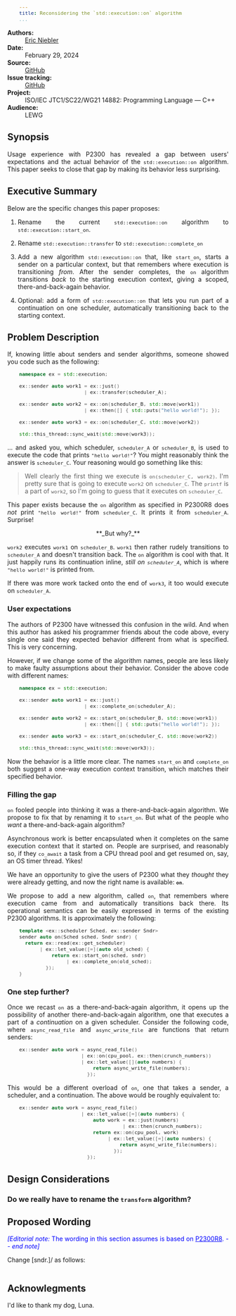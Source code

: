 ```yaml
---
title: Reconsidering the `std::execution::on` algorithm
...
```



<style>
body { min-width: 50% !important; }
p {text-align:justify}
li {text-align:justify}
blockquote.note {
	background-color:#E0E0E0;
	padding-left: 15px;
	padding-right: 15px;
	padding-top: 1px;
	padding-bottom: 1px;
}
span.note:before {
  content: "[Note: ";
  font-style: italic;
}
span.note:after {
  content: " -- end note]";
  font-style: italic;
}
span.ednote:before {
  content: "[Editorial note: ";
  font-style: italic;
}
span.ednote:after {
  content: " -- end note]";
  font-style: italic;
}
span.ednote, span.ednote * {
  color:blue !important;
  margin-top: 0em;
  margin-bottom: 0em;
}
ins, ins * {color:#00A000 !important}
del, del * {color:#A00000 !important}
div.ins, div.ins * {
	color:#00A000 !important;
	text-decoration-line: none;
}
dfn {
	font-style: italic;
	font-weight: bold;
}
code:not(sourceCode) {
	white-space: normal;
	font-size: 80% !important;
}
ins > code:not(sourceCode) {
	white-space: normal;
	font-size: 80% !important;
}
div.sourceCode {
	margin-left: 20pt !important;
}
</style>

<div>
<dl>
<dt><strong>Authors:</strong></dt>
<dd><a href="mailto:eric.niebler@gmail.com">Eric Niebler</a></dd>

<dt><strong>Date:</strong></dt>
<dd>February 29, 2024</dd>

<dt><strong>Source:</strong></dt>
<dd><a href="https://github.com/ericniebler/wg21/blob/main/P3175/P3175R0.md">GitHub</a></dd>

<dt><strong>Issue tracking:</strong></dt>
<dd><a href="https://github.com/ericniebler/wg21/issues">GitHub</a></dd>

<dt><strong>Project:</strong></dt>
<dd>ISO/IEC JTC1/SC22/WG21 14882: Programming Language — C++</dd>

<dt><strong>Audience:</strong></dt>
<dd>LEWG</dd>
</dl>
</div>


Synopsis
--------

Usage experience with P2300 has revealed a gap between users'
expectations and the actual behavior of the `std::execution::on` algorithm. This
paper seeks to close that gap by making its behavior less surprising.

Executive Summary
-----------------

Below are the specific changes this paper proposes:

1. Rename the current `std::execution::on` algorithm to `std::execution::start_on`.

2. Rename `std::execution::transfer` to `std::execution::complete_on`

3. Add a new algorithm `std::execution::on` that, like `start_on`, starts a
    sender on a particular context, but that remembers where execution is
    transitioning _from_. After the sender completes, the `on` algorithm
    transitions _back_ to the starting execution context, giving a scoped,
    there-and-back-again behavior.

4. Optional: add a form of `std::execution::on` that lets you run part of a
    continuation on one scheduler, automatically transitioning back to the
    starting context.

Problem Description
-------------------

If, knowing little about senders and sender algorithms, someone showed you
code such as the following:

```c++
namespace ex = std::execution;

ex::sender auto work1 = ex::just()
                      | ex::transfer(scheduler_A);

ex::sender auto work2 = ex::on(scheduler_B, std::move(work1))
                      | ex::then([] { std::puts("hello world!"); });

ex::sender auto work3 = ex::on(scheduler_C, std::move(work2))

std::this_thread::sync_wait(std::move(work3));
```

... and asked you, which scheduler, `scheduler_A` or `scheduler_B`, is used to
execute the code that prints `"hello world!"`? You might reasonably think the
answer is `scheduler_C`. Your reasoning would go something like this: 

> Well clearly the first thing we execute is `on(scheduler_C, work2)`. I'm
> pretty sure that is going to execute `work2` on `scheduler_C`. The `printf` is
> a part of `work2`, so I'm going to guess that it executes on `scheduler_C`. 

This paper exists because the `on` algorithm as specified in P2300R8 does _not_
print `"hello world!"` from `scheduler_C`. It prints it from `scheduler_A`.
Surprise!

<div style="text-align: center">**_But why?_**</div>

`work2` executes `work1` on `scheduler_B`. `work1` then rather rudely
transitions to `scheduler_A` and doesn't transition back. The `on` algorithm is
cool with that. It just happily runs its continuation inline, _still on
`scheduler_A`_, which is where `"hello world!"` is printed from.

If there was more work tacked onto the end of `work3`, it too would execute on
`scheduler_A`.

### User expectations

The authors of P2300 have witnessed this confusion in the wild. And when this
author has asked his programmer friends about the code above, every single one
said they expected behavior different from what is specified. This is very
concerning.

However, if we change some of the algorithm names, people are less likely to
make faulty assumptions about their behavior. Consider the above code with
different names:

```c++
namespace ex = std::execution;

ex::sender auto work1 = ex::just()
                      | ex::complete_on(scheduler_A);

ex::sender auto work2 = ex::start_on(scheduler_B, std::move(work1))
                      | ex::then([] { std::puts("hello world!"); });

ex::sender auto work3 = ex::start_on(scheduler_C, std::move(work2))

std::this_thread::sync_wait(std::move(work3));
```

Now the behavior is a little more clear. The names `start_on` and `complete_on`
both suggest a one-way execution context transition, which matches their
specified behavior.

### Filling the gap

`on` fooled people into thinking it was a there-and-back-again algorithm.
We propose to fix that by renaming it to `start_on`. But what of the people
who _want_ a there-and-back-again algorithm?

Asynchronous work is better encapsulated when it completes on the same execution
context that it started on. People are surprised, and reasonably so, if they
`co_await` a task from a CPU thread pool and get resumed on, say, an OS timer
thread. Yikes!

We have an opportunity to give the users of P2300 what they _thought_ they
were already getting, and now the right name is available: **`on`**.

We propose to add a new algorithm, called `on`, that remembers where execution
came from and automatically transitions back there. Its operational semantics
can be easily expressed in terms of the existing P2300 algorithms. It is
approximately the following:

```c++
template <ex::scheduler Sched, ex::sender Sndr>
sender auto on(Sched sched, Sndr sndr) {
  return ex::read(ex::get_scheduler)
       | ex::let_value([=](auto old_sched) {
           return ex::start_on(sched, sndr)
                | ex::complete_on(old_sched);
         });
}
```

### One step further?

Once we recast `on` as a there-and-back-again algorithm, it opens up the possibility
of another there-and-back-again algorithm, one that executes a part of a _continuation_
on a given scheduler. Consider the following code, where `async_read_file` and
`async_write_file` are functions that return senders:

```c++
ex::sender auto work = async_read_file()
                     | ex::on(cpu_pool, ex::then(crunch_numbers))
                     | ex::let_value([](auto numbers) {
                         return async_write_file(numbers);
                       });
```

This would be a different overload of `on`, one that takes a sender, a scheduler,
and a continuation. The above would be roughly equivalent to:

```c++
ex::sender auto work = async_read_file()
                     | ex::let_value([=](auto numbers) {
                         auto work = ex::just(numbers)
                                   | ex::then(crunch_numbers);
                         return ex::on(cpu_pool, work)
                              | ex::let_value([=](auto numbers) {
                                  return async_write_file(numbers);
                                });
                       });
```







Design Considerations
---------------------

### Do we really have to rename the `transform` algorithm?



Proposed Wording
----------------

<span class="ednote">The wording in this section assumes is based on
[P2300R8](https://wg21.link/P2300R8).</span>


Change [sndr.]/ as follows:


<blockquote>

</blockquote>


<blockquote><pre style="white-space: pre-wrap; font-size: 85%;">
</pre></blockquote>


Acknowlegments
--------------

I'd like to thank my dog, Luna.
